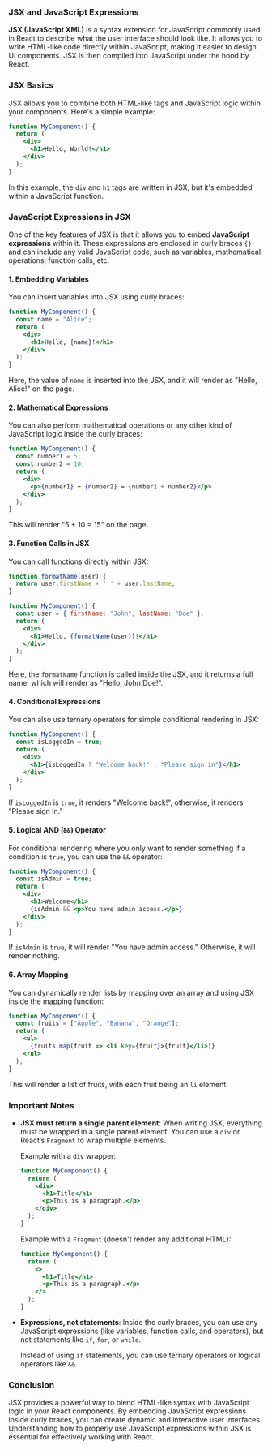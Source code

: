 ### JSX and JavaScript Expressions

**JSX (JavaScript XML)** is a syntax extension for JavaScript commonly used in React to describe what the user interface should look like. It allows you to write HTML-like code directly within JavaScript, making it easier to design UI components. JSX is then compiled into JavaScript under the hood by React.

### JSX Basics

JSX allows you to combine both HTML-like tags and JavaScript logic within your components. Here's a simple example:

```jsx
function MyComponent() {
  return (
    <div>
      <h1>Hello, World!</h1>
    </div>
  );
}
```

In this example, the `div` and `h1` tags are written in JSX, but it's embedded within a JavaScript function.

### JavaScript Expressions in JSX

One of the key features of JSX is that it allows you to embed **JavaScript expressions** within it. These expressions are enclosed in curly braces `{}` and can include any valid JavaScript code, such as variables, mathematical operations, function calls, etc.

#### 1. **Embedding Variables**

You can insert variables into JSX using curly braces:

```jsx
function MyComponent() {
  const name = "Alice";
  return (
    <div>
      <h1>Hello, {name}!</h1>
    </div>
  );
}
```

Here, the value of `name` is inserted into the JSX, and it will render as "Hello, Alice!" on the page.

#### 2. **Mathematical Expressions**

You can also perform mathematical operations or any other kind of JavaScript logic inside the curly braces:

```jsx
function MyComponent() {
  const number1 = 5;
  const number2 = 10;
  return (
    <div>
      <p>{number1} + {number2} = {number1 + number2}</p>
    </div>
  );
}
```

This will render "5 + 10 = 15" on the page.

#### 3. **Function Calls in JSX**

You can call functions directly within JSX:

```jsx
function formatName(user) {
  return user.firstName + ' ' + user.lastName;
}

function MyComponent() {
  const user = { firstName: "John", lastName: "Doe" };
  return (
    <div>
      <h1>Hello, {formatName(user)}!</h1>
    </div>
  );
}
```

Here, the `formatName` function is called inside the JSX, and it returns a full name, which will render as "Hello, John Doe!".

#### 4. **Conditional Expressions**

You can also use ternary operators for simple conditional rendering in JSX:

```jsx
function MyComponent() {
  const isLoggedIn = true;
  return (
    <div>
      <h1>{isLoggedIn ? "Welcome back!" : "Please sign in"}</h1>
    </div>
  );
}
```

If `isLoggedIn` is `true`, it renders "Welcome back!", otherwise, it renders "Please sign in."

#### 5. **Logical AND (`&&`) Operator**

For conditional rendering where you only want to render something if a condition is `true`, you can use the `&&` operator:

```jsx
function MyComponent() {
  const isAdmin = true;
  return (
    <div>
      <h1>Welcome</h1>
      {isAdmin && <p>You have admin access.</p>}
    </div>
  );
}
```

If `isAdmin` is `true`, it will render "You have admin access." Otherwise, it will render nothing.

#### 6. **Array Mapping**

You can dynamically render lists by mapping over an array and using JSX inside the mapping function:

```jsx
function MyComponent() {
  const fruits = ["Apple", "Banana", "Orange"];
  return (
    <ul>
      {fruits.map(fruit => <li key={fruit}>{fruit}</li>)}
    </ul>
  );
}
```

This will render a list of fruits, with each fruit being an `li` element.

### Important Notes

- **JSX must return a single parent element**: When writing JSX, everything must be wrapped in a single parent element. You can use a `div` or React’s `Fragment` to wrap multiple elements.
  
  Example with a `div` wrapper:
  ```jsx
  function MyComponent() {
    return (
      <div>
        <h1>Title</h1>
        <p>This is a paragraph.</p>
      </div>
    );
  }
  ```

  Example with a `Fragment` (doesn't render any additional HTML):
  ```jsx
  function MyComponent() {
    return (
      <>
        <h1>Title</h1>
        <p>This is a paragraph.</p>
      </>
    );
  }
  ```

- **Expressions, not statements**: Inside the curly braces, you can use any JavaScript expressions (like variables, function calls, and operators), but not statements like `if`, `for`, or `while`.

  Instead of using `if` statements, you can use ternary operators or logical operators like `&&`.

### Conclusion

JSX provides a powerful way to blend HTML-like syntax with JavaScript logic in your React components. By embedding JavaScript expressions inside curly braces, you can create dynamic and interactive user interfaces. Understanding how to properly use JavaScript expressions within JSX is essential for effectively working with React.